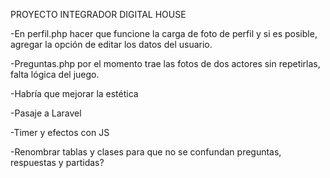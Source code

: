 PROYECTO INTEGRADOR DIGITAL HOUSE

-En perfil.php hacer que funcione la carga de foto de perfil y si es posible, agregar la opción de editar los datos del usuario.


-Preguntas.php por el momento trae las fotos de dos actores sin repetirlas, falta lógica del juego.


-Habría que mejorar la estética


-Pasaje a Laravel


-Timer y efectos con JS


-Renombrar tablas y clases para que no se confundan preguntas, respuestas y partidas?
